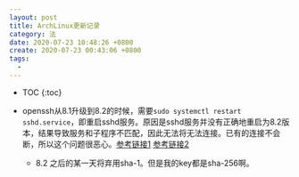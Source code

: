```yaml
---
layout: post
title: ArchLinux更新记录
category: 法
date: 2020-07-23 10:48:26 +0800
create: 2020-07-23 00:43:06 +0800
tags: 
  - 
---
```


- TOC
{:toc}

- openssh从8.1升级到8.2的时候，需要`sudo systemctl restart sshd.service`，即重启sshd服务。原因是sshd服务并没有正确地重启为8.2版本，结果导致服务和子程序不匹配，因此无法将无法连接。已有的连接不会断，所以这个问题很恶心。[参考链接1](https://bugs.archlinux.org/task/65517) [参考链接2](https://www.openssh.com/txt/release-8.2)
  - 8.2 之后的某一天将弃用sha-1。但是我的key都是sha-256啊。